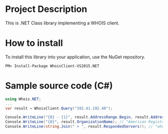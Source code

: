 # Project Description
This is .NET Class library implementing a WHOIS client.

# How to install

To install this library into your application, use the NuGet repository.

```
PM> Install-Package WhoisClient-VS2015.NET
```

# Sample source code (C#)

```csharp
using Whois.NET;
...
var result = WhoisClient.Query("192.41.192.40");

Console.WriteLine("{0} - {1}", result.AddressRange.Begin, result.AddressRange.End); // "199.71.0.0 - 199.71.0.255"
Console.WriteLine("{0}", result.OrganizationName); // "American Registry for Internet Numbers"
Console.WriteLine(string.Join(" > ", result.RespondedServers)); // "whois.arin.net" 
```
